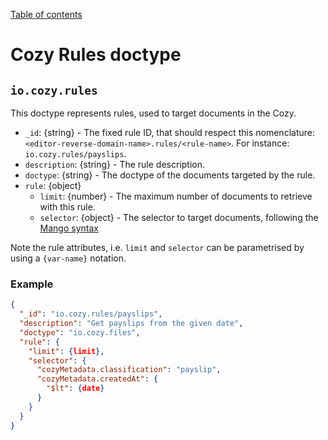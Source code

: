 [Table of contents](README.md#table-of-contents)

# Cozy Rules doctype

## `io.cozy.rules`

This doctype represents rules, used to target documents in the Cozy.

- `_id`: {string} - The fixed rule ID, that should respect this nomenclature: `<editor-reverse-domain-name>.rules/<rule-name>`. For instance: `io.cozy.rules/payslips`.
- `description`: {string} - The rule description.
- `doctype`: {string} - The doctype of the documents targeted by the rule.
- `rule`: {object}
  - `limit`: {number} - The maximum number of documents to retrieve with this rule.
  - `selector`: {object} - The selector to target documents, following the [Mango syntax](https://docs.couchdb.org/en/stable/api/database/find.html#find-selectors)

Note the rule attributes, i.e. `limit` and `selector` can be parametrised by using a `{var-name}` notation.


### Example

```json
{
  "_id": "io.cozy.rules/payslips",
  "description": "Get payslips from the given date",
  "doctype": "io.cozy.files",
  "rule": {
    "limit": {limit},
    "selector": {
      "cozyMetadata.classification": "payslip",
      "cozyMetadata.createdAt": {
        "$lt": {date}
      }
    }
  }
}

```
